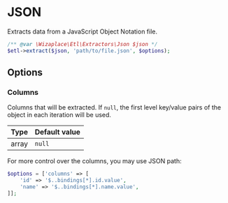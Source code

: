 # JSON

Extracts data from a JavaScript Object Notation file.

```php
/** @var \Wizaplace\Etl\Extractors\Json $json */
$etl->extract($json, 'path/to/file.json', $options);
```


## Options

### Columns
Columns that will be extracted. If `null`, the first level key/value pairs of the object in each iteration will be used.

| Type | Default value |
|----- | ------------- |
| array | `null` |

For more control over the columns, you may use JSON path:
```php
$options = ['columns' => [
    'id' => '$..bindings[*].id.value',
    'name' => '$..bindings[*].name.value',
]];
```
